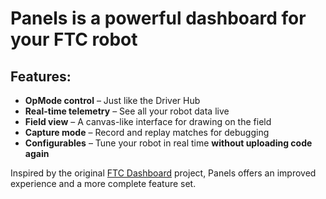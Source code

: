 # **Panels** is a powerful dashboard for your FTC robot

## Features:
- **OpMode control** – Just like the Driver Hub  
- **Real-time telemetry** – See all your robot data live  
- **Field view** – A canvas-like interface for drawing on the field  
- **Capture mode** – Record and replay matches for debugging  
- **Configurables** – Tune your robot in real time **without uploading code again**

Inspired by the original [FTC Dashboard](https://github.com/acmerobotics/ftc-dashboard) project, Panels offers an improved experience and a more complete feature set.